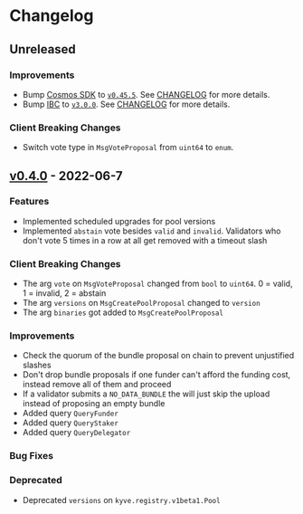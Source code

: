 <!--
Guiding Principles:

Changelogs are for humans, not machines.
There should be an entry for every single version.
The same types of changes should be grouped.
Versions and sections should be linkable.
The latest version comes first.
The release date of each version is displayed.
Mention whether you follow Semantic Versioning.

Types of changes (Stanzas):

"Features" for new features.
"Improvements" for changes in existing functionality.
"Deprecated" for soon-to-be removed features.
"Bug Fixes" for any bug fixes.
"Client Breaking" for breaking Protobuf, gRPC and REST routes used by end-users.
Ref: https://keepachangelog.com/en/1.0.0/
-->

# Changelog

## Unreleased

### Improvements

- Bump [Cosmos SDK](https://github.com/cosmos/cosmos-sdk) to [`v0.45.5`](https://github.com/cosmos/cosmos-sdk/releases/tag/v0.45.5). See [CHANGELOG](https://github.com/cosmos/cosmos-sdk/blob/v0.45.5/CHANGELOG.md#v0455---2022-06-09) for more details.
- Bump [IBC](https://github.com/cosmos/ibc-go) to [`v3.0.0`](https://github.com/cosmos/ibc-go/releases/tag/v3.0.0). See [CHANGELOG](https://github.com/cosmos/ibc-go/blob/v3.0.0/CHANGELOG.md#v300---2022-03-15) for more details.

### Client Breaking Changes

- Switch vote type in `MsgVoteProposal` from `uint64` to `enum`.

## [v0.4.0](https://github.com/KYVENetwork/chain/releases/tag/v0.4.0) - 2022-06-7

### Features

- Implemented scheduled upgrades for pool versions
- Implemented `abstain` vote besides `valid` and `invalid`. Validators who don't vote 5 times in a row at all get removed with a timeout slash

### Client Breaking Changes

- The arg `vote` on `MsgVoteProposal` changed from `bool` to `uint64`. 0 = valid, 1 = invalid, 2 = abstain
- The arg `versions` on `MsgCreatePoolProposal` changed to `version`
- The arg `binaries` got added to `MsgCreatePoolProposal`

### Improvements

- Check the quorum of the bundle proposal on chain to prevent unjustified slashes
- Don't drop bundle proposals if one funder can't afford the funding cost, instead remove all of them and proceed
- If a validator submits a `NO_DATA_BUNDLE` the will just skip the upload instead of proposing an empty bundle
- Added query `QueryFunder`
- Added query `QueryStaker`
- Added query `QueryDelegator`

### Bug Fixes

### Deprecated

- Deprecated `versions` on `kyve.registry.v1beta1.Pool`
